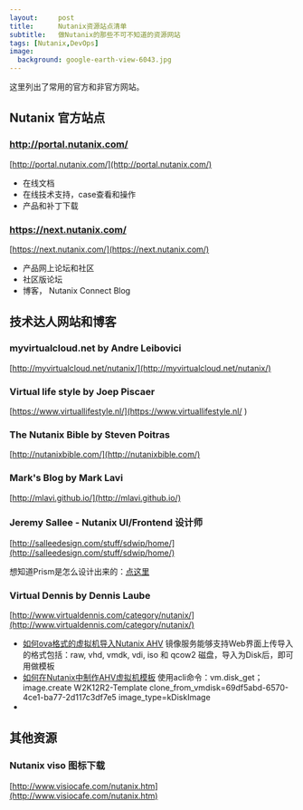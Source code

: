 ```yaml
---
layout:     post
title:      Nutanix资源站点清单
subtitle:   做Nutanix的那些不可不知道的资源网站
tags: [Nutanix,DevOps]
image:
  background: google-earth-view-6043.jpg
---
```

这里列出了常用的官方和非官方网站。

## Nutanix 官方站点

### http://portal.nutanix.com/

[http://portal.nutanix.com/](http://portal.nutanix.com/)

* 在线文档
* 在线技术支持，case查看和操作
* 产品和补丁下载

### https://next.nutanix.com/

[https://next.nutanix.com/](https://next.nutanix.com/)

* 产品网上论坛和社区
* 社区版论坛
* 博客， Nutanix Connect Blog




## 技术达人网站和博客

### myvirtualcloud.net by Andre Leibovici

[http://myvirtualcloud.net/nutanix/](http://myvirtualcloud.net/nutanix/)

### Virtual life style by Joep Piscaer

[https://www.virtuallifestyle.nl/](https://www.virtuallifestyle.nl/
)


### The Nutanix Bible by Steven Poitras
[http://nutanixbible.com/](http://nutanixbible.com/)

### Mark's Blog by Mark Lavi
[http://mlavi.github.io/](http://mlavi.github.io/)

### Jeremy Sallee -  Nutanix UI/Frontend 设计师

[http://salleedesign.com/stuff/sdwip/home/](http://salleedesign.com/stuff/sdwip/home/)

想知道Prism是怎么设计出来的：[点这里]( http://salleedesign.com/stuff/sdwip/blog/nutanix-case-study/)

### Virtual Dennis by Dennis Laube

[http://www.virtualdennis.com/category/nutanix/](http://www.virtualdennis.com/category/nutanix/)

* [如何ova格式的虚拟机导入Nutanix AHV](http://www.virtualdennis.com/importing-an-ovf-ova-into-nutanix-ahv-using-prism/)  镜像服务能够支持Web界面上传导入的格式包括：raw, vhd, vmdk, vdi, iso 和 qcow2 磁盘，导入为Disk后，即可用做模板
* [如何在Nutanix中制作AHV虚拟机模板](http://www.virtualdennis.com/nutanix-acropolis-hypervisor-ahv-create-an-image-service-template-from-an-existing-vm/) 使用acli命令：vm.disk_get；image.create W2K12R2-Template clone_from_vmdisk=69df5abd-6570-4ce1-ba77-2d117c3df7e5 image_type=kDiskImage
*

## 其他资源

### Nutanix viso 图标下载

[http://www.visiocafe.com/nutanix.htm](http://www.visiocafe.com/nutanix.htm)
